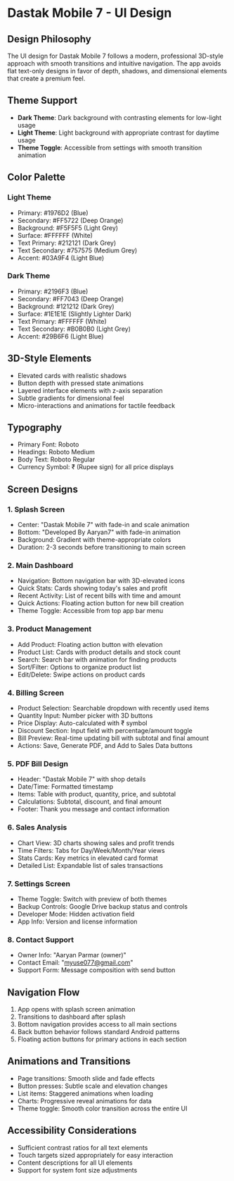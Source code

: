 # Dastak Mobile 7 - UI Design

## Design Philosophy
The UI design for Dastak Mobile 7 follows a modern, professional 3D-style approach with smooth transitions and intuitive navigation. The app avoids flat text-only designs in favor of depth, shadows, and dimensional elements that create a premium feel.

## Theme Support
- **Dark Theme**: Dark background with contrasting elements for low-light usage
- **Light Theme**: Light background with appropriate contrast for daytime usage
- **Theme Toggle**: Accessible from settings with smooth transition animation

## Color Palette
### Light Theme
- Primary: #1976D2 (Blue)
- Secondary: #FF5722 (Deep Orange)
- Background: #F5F5F5 (Light Grey)
- Surface: #FFFFFF (White)
- Text Primary: #212121 (Dark Grey)
- Text Secondary: #757575 (Medium Grey)
- Accent: #03A9F4 (Light Blue)

### Dark Theme
- Primary: #2196F3 (Blue)
- Secondary: #FF7043 (Deep Orange)
- Background: #121212 (Dark Grey)
- Surface: #1E1E1E (Slightly Lighter Dark)
- Text Primary: #FFFFFF (White)
- Text Secondary: #B0B0B0 (Light Grey)
- Accent: #29B6F6 (Light Blue)

## 3D-Style Elements
- Elevated cards with realistic shadows
- Button depth with pressed state animations
- Layered interface elements with z-axis separation
- Subtle gradients for dimensional feel
- Micro-interactions and animations for tactile feedback

## Typography
- Primary Font: Roboto
- Headings: Roboto Medium
- Body Text: Roboto Regular
- Currency Symbol: ₹ (Rupee sign) for all price displays

## Screen Designs

### 1. Splash Screen
- Center: "Dastak Mobile 7" with fade-in and scale animation
- Bottom: "Developed By Aaryan7" with fade-in animation
- Background: Gradient with theme-appropriate colors
- Duration: 2-3 seconds before transitioning to main screen

### 2. Main Dashboard
- Navigation: Bottom navigation bar with 3D-elevated icons
- Quick Stats: Cards showing today's sales and profit
- Recent Activity: List of recent bills with time and amount
- Quick Actions: Floating action button for new bill creation
- Theme Toggle: Accessible from top app bar menu

### 3. Product Management
- Add Product: Floating action button with elevation
- Product List: Cards with product details and stock count
- Search: Search bar with animation for finding products
- Sort/Filter: Options to organize product list
- Edit/Delete: Swipe actions on product cards

### 4. Billing Screen
- Product Selection: Searchable dropdown with recently used items
- Quantity Input: Number picker with 3D buttons
- Price Display: Auto-calculated with ₹ symbol
- Discount Section: Input field with percentage/amount toggle
- Bill Preview: Real-time updating bill with subtotal and final amount
- Actions: Save, Generate PDF, and Add to Sales Data buttons

### 5. PDF Bill Design
- Header: "Dastak Mobile 7" with shop details
- Date/Time: Formatted timestamp
- Items: Table with product, quantity, price, and subtotal
- Calculations: Subtotal, discount, and final amount
- Footer: Thank you message and contact information

### 6. Sales Analysis
- Chart View: 3D charts showing sales and profit trends
- Time Filters: Tabs for Day/Week/Month/Year views
- Stats Cards: Key metrics in elevated card format
- Detailed List: Expandable list of sales transactions

### 7. Settings Screen
- Theme Toggle: Switch with preview of both themes
- Backup Controls: Google Drive backup status and controls
- Developer Mode: Hidden activation field
- App Info: Version and license information

### 8. Contact Support
- Owner Info: "Aaryan Parmar (owner)"
- Contact Email: "myuse077@gmail.com"
- Support Form: Message composition with send button

## Navigation Flow
1. App opens with splash screen animation
2. Transitions to dashboard after splash
3. Bottom navigation provides access to all main sections
4. Back button behavior follows standard Android patterns
5. Floating action buttons for primary actions in each section

## Animations and Transitions
- Page transitions: Smooth slide and fade effects
- Button presses: Subtle scale and elevation changes
- List items: Staggered animations when loading
- Charts: Progressive reveal animations for data
- Theme toggle: Smooth color transition across the entire UI

## Accessibility Considerations
- Sufficient contrast ratios for all text elements
- Touch targets sized appropriately for easy interaction
- Content descriptions for all UI elements
- Support for system font size adjustments

